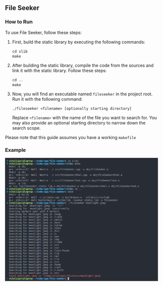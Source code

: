 ## File Seeker

### How to Run

To use File Seeker, follow these steps:

1. First, build the static library by executing the following commands:

   ```
   cd slib
   make
   ```

2. After building the static library, compile the code from the sources and link it with the static library. Follow these steps:

   ```
   cd ..
   make
   ```

3. Now, you will find an executable named `fileseeker` in the project root. Run it with the following command:

   ```
   ./fileseeker <filename> [optionally starting directory]
   ```

   Replace `<filename>` with the name of the file you want to search for. You may also provide an optional starting directory to narrow down the search scope.

Please note that this guide assumes you have a working `makefile`

### Example 
![Example](./img/example.png)
